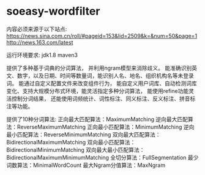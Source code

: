 # soeasy-wordfilter

内容必须来源于以下站点:
https://news.sina.com.cn/roll/#pageid=153&lid=2509&k=&num=50&page=1
http://news.163.com/latest


运行环境要求:
jdk1.8
maven3



提供了多种基于词典的分词算法，
并利用ngram模型来消除歧义。
能准确识别英文、数字，以及日期、时间等数量词，能识别人名、地名、组织机构名等未登录词。
能通过自定义配置文件来改变组件行为，
能自定义用户词库、自动检测词库变化、支持大规模分布式环境，能灵活指定多种分词算法，
能使用refine功能灵活控制分词结果，
还能使用词频统计、词性标注、同义标注、反义标注、拼音标注等功能。

提供了10种分词算法:
正向最大匹配算法：MaximumMatching
逆向最大匹配算法：ReverseMaximumMatching
正向最小匹配算法：MinimumMatching
逆向最小匹配算法：ReverseMinimumMatching
双向最大匹配算法：BidirectionalMaximumMatching
双向最小匹配算法：BidirectionalMinimumMatching
双向最大最小匹配算法：BidirectionalMaximumMinimumMatching
全切分算法：FullSegmentation
最少词数算法：MinimalWordCount
最大Ngram分值算法：MaxNgram